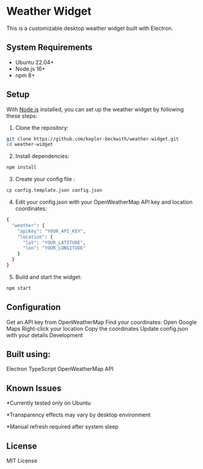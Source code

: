 # Weather Widget

This is a customizable desktop weather widget built with Electron.

## System Requirements

- Ubuntu 22.04+
- Node.js 16+
- npm 8+

## Setup

With [Node.js](https://nodejs.org/en) installed, you can set up the weather widget by following these steps:

1. Clone the repository:
```sh
git clone https://github.com/kepler-beckwith/weather-widget.git
cd weather-widget
```
2. Install dependencies:
```sh
npm install
```
3. Create your config file :
```sh
cp config.template.json config.json
```
4. Edit your config.json with your OpenWeatherMap API key and location coordinates:
```sh
{
  "weather": {
    "apiKey": "YOUR_API_KEY",
    "location": {
      "lat": "YOUR_LATITUDE",
      "lon": "YOUR_LONGITUDE"
    }
  }
}
```
5. Build and start the widget:
```sh
npm start
```
## Configuration
Get an API key from OpenWeatherMap
Find your coordinates:
Open Google Maps
Right-click your location
Copy the coordinates
Update config.json with your details
Development
## Built using:

Electron
TypeScript
OpenWeatherMap API

## Known Issues

*Currently tested only on Ubuntu

*Transparency effects may vary by desktop environment

*Manual refresh required after system sleep

## License
MIT License

